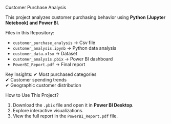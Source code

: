  Customer Purchase Analysis   

This project analyzes customer purchasing behavior using **Python (Jupyter Notebook) and Power BI**.  

 Files in this Repository:
- `customer_purchase_analysis` → Csv file
- `customer_analysis.ipynb` → Python data analysis  
- `customer_data.xlsx` → Dataset  
- `customer_analysis.pbix` → Power BI dashboard  
- `PowerBI_Report.pdf` → Final report


Key Insights:
✔ Most purchased categories  
✔ Customer spending trends  
✔ Geographic customer distribution  

How to Use This Project?
1. Download the `.pbix` file and open it in **Power BI Desktop**.  
2. Explore interactive visualizations.  
3. View the full report in the `PowerBI_Report.pdf` file.  
